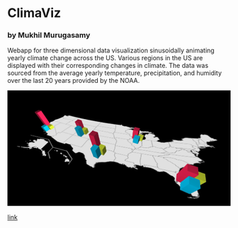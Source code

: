 # ClimaViz
### by Mukhil Murugasamy
  
  
  
Webapp for three dimensional data visualization sinusoidally animating yearly climate change across the US. Various regions in the US are displayed with their corresponding changes in climate. The data was sourced from the average yearly temperature, precipitation, and humidity over the last 20 years provided by the NOAA.
  
![image](res/app.jpg)
  
[link](https://mukhilm.github.io/ClimaViz/)
